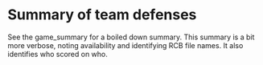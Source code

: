 Summary of team defenses
========================
See the game_summary for a boiled down summary.  This summary is a
bit more verbose, noting availability and identifying
RCB file names.  It also identifies who scored on who.
